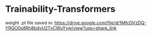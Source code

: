# Trainability-Transformers
weight .pt file saved in: https://drive.google.com/file/d/1MfcDVzDQ-YRQO0s8Rh8bdvU2TvCWuYyw/view?usp=share_link
